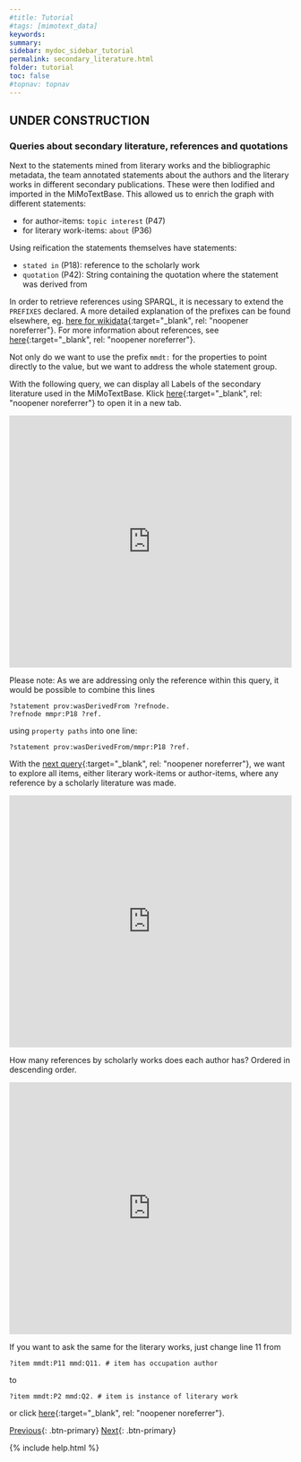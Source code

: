 ```yaml
---
#title: Tutorial
#tags: [mimotext_data]
keywords:
summary:
sidebar: mydoc_sidebar_tutorial
permalink: secondary_literature.html
folder: tutorial
toc: false
#topnav: topnav
---
```


## **UNDER CONSTRUCTION**

### **Queries about secondary literature, references and quotations**

Next to the statements mined from literary works and the bibliographic metadata, the team annotated statements about the authors and the literary works in different secondary publications. These were then lodified and imported in the MiMoTextBase.
This allowed us to enrich the graph with different statements:
- for author-items: `topic interest` (P47)  
- for literary work-items: `about` (P36)

Using reification the statements themselves have statements:
- `stated in` (P18): reference to the scholarly work
- `quotation` (P42): String containing the quotation where the statement was derived from

In order to retrieve references using SPARQL, it is necessary to extend the `PREFIXES` declared. A more detailed explanation of the prefixes can be found elsewhere, eg. [here for wikidata](https://www.mediawiki.org/wiki/Wikibase/Indexing/RDF_Dump_Format#Prefixes_used){:target="\_blank", rel: "noopener noreferrer"}. For more information about references, see [here](https://en.wikibooks.org/wiki/SPARQL/WIKIDATA_Qualifiers,_References_and_Ranks#){:target="\_blank", rel: "noopener noreferrer"}.

Not only do we want to use the prefix `mmdt:` for the properties to point directly to the value, but we want to address the whole statement group.

With the following query, we can display all Labels of the secondary literature used in the MiMoTextBase. Klick [here](https://tinyurl.com/yo6arcms){:target="\_blank", rel: "noopener noreferrer"} to open it in a new tab.
<p><iframe  style="width:100%;max-width:100%;height:450px" frameborder="0" allowfullscreen src="https://tinyurl.com/yo6arcms" referrerpolicy="origin" sandbox="allow-scripts allow-same-origin allow-popups allow-forms"></iframe>
</p>

Please note: As we are addressing only the reference within this query, it would be possible to combine this lines
```sparql
?statement prov:wasDerivedFrom ?refnode.
?refnode mmpr:P18 ?ref.
```
using `property paths` into one line:
```sparql
?statement prov:wasDerivedFrom/mmpr:P18 ?ref.
```

With the [next query](https://tinyurl.com/yo4emnax){:target="\_blank", rel: "noopener noreferrer"}, we want to explore all items, either literary work-items or author-items, where any reference by a scholarly literature was made.
<p><iframe  style="width:100%;max-width:100%;height:450px" frameborder="0" allowfullscreen src="https://tinyurl.com/yo4emnax" referrerpolicy="origin" sandbox="allow-scripts allow-same-origin allow-popups allow-forms"></iframe>
</p>

How many references by scholarly works does each author has? Ordered in descending order.
<p><iframe  style="width:100%;max-width:100%;height:450px" frameborder="0" allowfullscreen src="https://tinyurl.com/ytog3ku7" referrerpolicy="origin" sandbox="allow-scripts allow-same-origin allow-popups allow-forms"></iframe>
</p>

If you want to ask the same for the literary works, just change line 11 from
```sparql
?item mmdt:P11 mmd:Q11. # item has occupation author
```
to 
```sparql
?item mmdt:P2 mmd:Q2. # item is instance of literary work
```
or click [here](https://tinyurl.com/yu3tunlp){:target="\_blank", rel: "noopener noreferrer"}.



[Previous](./visualizations.html){: .btn-primary} [Next](./change_over_time.html){: .btn-primary}

{% include help.html %}
